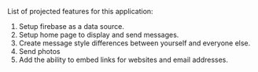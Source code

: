 List of projected features for this application:
1. Setup firebase as a data source.
2. Setup home page to display and send messages.
3. Create message style differences between yourself and everyone else.
4. Send photos
5. Add the ability to embed links for websites and email addresses.
